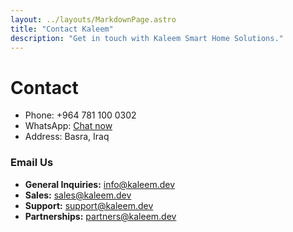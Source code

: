 ```yaml
---
layout: ../layouts/MarkdownPage.astro
title: "Contact Kaleem"
description: "Get in touch with Kaleem Smart Home Solutions."
---
```


# Contact

- Phone: +964 781 100 0302  
- WhatsApp: [Chat now](https://wa.me/9647811000302)  
- Address: Basra, Iraq

### Email Us

- **General Inquiries:** info@kaleem.dev  
- **Sales:** sales@kaleem.dev  
- **Support:** support@kaleem.dev  
- **Partnerships:** partners@kaleem.dev